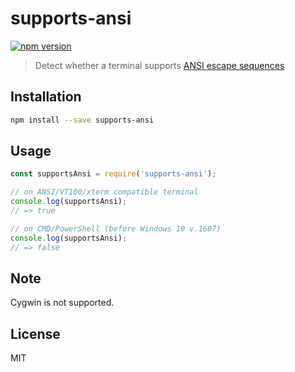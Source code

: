 # supports-ansi

[![npm version](https://img.shields.io/npm/v/supports-ansi.svg)](https://www.npmjs.com/package/supports-ansi)

> Detect whether a terminal supports [ANSI escape sequences](https://en.wikipedia.org/wiki/ANSI_escape_code)

## Installation

```sh
npm install --save supports-ansi
```

## Usage

```js
const supportsAnsi = require('supports-ansi');

// on ANSI/VT100/xterm compatible terminal
console.log(supportsAnsi);
// => true

// on CMD/PowerShell (before Windows 10 v.1607)
console.log(supportsAnsi);
// => false
```

## Note

Cygwin is not supported.

## License

MIT
